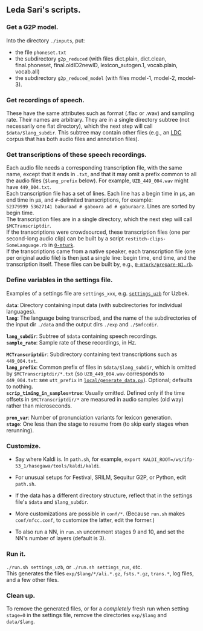 ## Leda Sari's scripts.

### Get a G2P model.
Into the directory `./inputs`, put:  
- the file `phoneset.txt`  
- the subdirectory `g2p_reduced`
(with files dict.plain, dict.clean, final.phoneset, final.oldID2newID, lexicon_autogen.1, vocab.plain, vocab.all)  
- the subdirectory `g2p_reduced_model` (with files model-1, model-2, model-3).

### Get recordings of speech.
These have the same attributes such as format (.flac or .wav) and sampling rate.
Their names are arbitrary.
They are in a single directory subtree (not necessarily one flat directory), which the next step will call `$data/$lang_subdir`.  This subtree may contain other files (e.g., an [LDC](www.ldc.upenn.edu) corpus that has both audio files and annotation files).

### Get transcriptions of these speech recordings.
Each audio file needs a corresponding transcription file,
with the same name, except that it ends in `.txt`, and that it may omit a prefix common to all the audio files (`$lang_prefix` below).
For example, `UZB_449_004.wav` might have `449_004.txt`.  
Each transcription file has a set of lines.  Each line has a begin time in μs, an end time in μs, and `#`-delimited transcriptions, for example:  
`52379999 53627141 baburaad # gaboora ad # gaburaarz`.  Lines are sorted by begin time.  
The transcription files are in a single directory, which the next step will call `$MCTranscriptdir`.  
If the transcriptions were crowdsourced, these transcription files (one per second-long audio clip) can be built by a script `restitch-clips-SomeLanguage.rb` in [`0-mturk`](../0-mturk).  
If the transcriptions came from a native speaker, each transcription file (one per original audio file) is then just a single line: begin time, end time, and the transcription itself.  These files can be built by, e.g., [`0-mturk/prepare-NI.rb`](../0-mturk/prepare-NI.rb).  

### Define variables in the settings file.

Examples of a settings file are `settings_xxx`, e.g. [`settings_uzb`](./settings_uzb) for Uzbek.

**`data`**: Directory containing input data (with subdirectories for individual languages).  
**`lang`**: The language being transcribed, and the name of the subdirectories
of the input dir `./data` and the output dirs `./exp` and `./$mfccdir`.  

**`lang_subdir`**: Subtree of `$data` containing speech recordings.  
**`sample_rate`**: Sample rate of these recordings, in Hz.  

**`MCTranscriptdir`**: Subdirectory containing text transcriptions such as `449_004.txt`.     
**`lang_prefix`**: Common prefix of files in `$data/$lang_subdir`, which is omitted by `$MCTranscriptdir/*.txt` (so `UZB_449_004.wav` corresponds to `449_004.txt`: see `utt_prefix` in [`local/generate_data.py`](local/generate_data.py)). Optional; defaults to nothing.  
**`scrip_timing_in_samples=true`**: Usually omitted.  Defined only if the time offsets in `$MCTranscriptdir/*` are measured in audio samples (old way) rather than microseconds.  

**`pron_var`**: Number of pronunciation variants for lexicon generation.  
**`stage`**: One less than the stage to resume from (to skip early stages when rerunning).  

### Customize.

- Say where Kaldi is.  In `path.sh`, for example, `export KALDI_ROOT=/ws/ifp-53_1/hasegawa/tools/kaldi/kaldi`.

- For unusual setups for Festival, SRILM, Sequitur G2P, or Python, edit `path.sh`.

- If the data has a different directory structure, reflect that in the settings file's `$data` and `$lang_subdir`.

- More customizations are possible in `conf/*`.  (Because `run.sh` makes `conf/mfcc.conf`, to customize
the latter, edit the former.)

- To also run a NN, in `run.sh` uncomment stages 9 and 10, and set the NN's number of layers (default is 3).

### Run it.

`./run.sh settings_uzb`, or `./run.sh settings_rus`, etc.  
This generates the files `exp/$lang/*/ali.*.gz`, `fsts.*.gz`, `trans.*`, log files, and a few other files.

### Clean up.

To remove the generated files, or for a *completely* fresh run when setting `stage=0` in the settings file, remove the directories `exp/$lang` and `data/$lang`.
